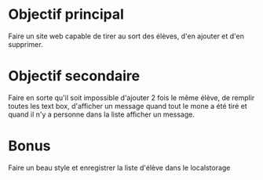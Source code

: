 # **Objectif principal**

Faire un site web capable de tirer au sort des élèves, d'en ajouter et d'en supprimer.

# **Objectif secondaire**

Faire en sorte qu'il soit impossible d'ajouter 2 fois le même élève, de remplir toutes les text box, d'afficher un message quand tout le mone a été tiré et quand il n'y a personne dans la liste afficher un message.

# **Bonus**
Faire un beau style et enregistrer la liste d'élève dans le localstorage